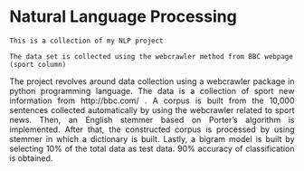 # Natural Language Processing

<p align="justify">

    This is a collection of my NLP project

    The data set is collected using the webcrawler method from BBC webpage (sport column)
</p>
<p align="justify">
    The project revolves around data collection using a webcrawler package in python programming language. The data is a collection of sport new information from http://bbc.com/ . A corpus is built from the 10,000 sentences collected automatically by using the webcrawler related to sport news. Then, an English stemmer based on Porter’s algorithm is implemented. After that, the constructed corpus is processed by using stemmer in which a dictionary is built. Lastly, a bigram model is built by selecting 10% of the total data as test data. 90% accuracy of classification is obtained.
</p>